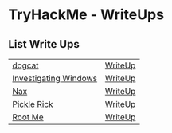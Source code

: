# TryHackMe - WriteUps

## List Write Ups

<table>
    <tr>
        <td>
            <span>
                <a href="https://tryhackme.com/room/dogcat">dogcat</a>
            </span>
        </td>
        <td>
            <a href="./dogcat">WriteUp</a>
        </td>
    <tr>
    </tr>
        <td>
            <span>
                <a href="https://tryhackme.com/room/investigatingwindows">Investigating Windows</a>
            </span>
        </td>
        <td>
            <a href="./InvestigatingWindows">WriteUp</a>
        </td>
    <tr>
    </tr>
        <td>
            <span>
                <a href="https://tryhackme.com/room/nax">Nax</a>
            </span>
        </td>
        <td>
            <a href="./Nax">WriteUp</a>
        </td>
    </tr>
    <tr>
        <td>
            <span>
                <a href="https://tryhackme.com/room/picklerick">Pickle Rick</a>
            </span>
        </td>
        <td>
            <a href="./PickleRick">WriteUp</a>
        </td>
    </tr>
    <tr>
        <td>
            <span>
                <a href="https://tryhackme.com/room/rrootme">Root Me</a>
            </span>
        </td>
        <td>
            <a href="./RootMe">WriteUp</a>
        </td>
    </tr>
</table>